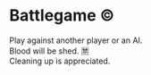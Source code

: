 # Battlegame :copyright:

Play against another player or an AI. <br>
Blood will be shed. :u7981: <br>
Cleaning up is appreciated.

